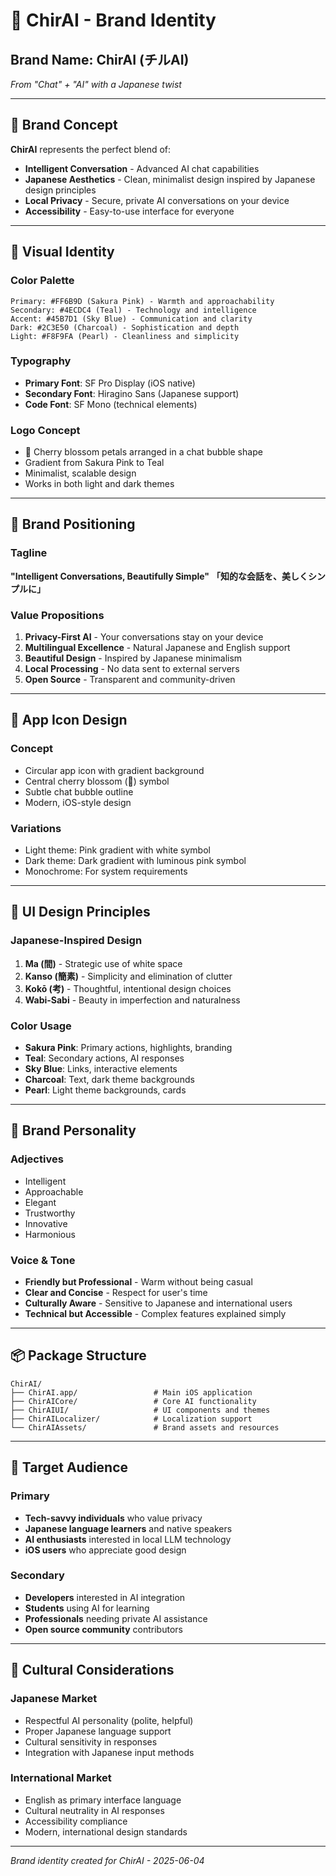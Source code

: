 # 🌸 ChirAI - Brand Identity

## Brand Name: **ChirAI** (チルAI)
*From "Chat" + "AI" with a Japanese twist*

---

## 🎯 Brand Concept

**ChirAI** represents the perfect blend of:
- **Intelligent Conversation** - Advanced AI chat capabilities
- **Japanese Aesthetics** - Clean, minimalist design inspired by Japanese design principles
- **Local Privacy** - Secure, private AI conversations on your device
- **Accessibility** - Easy-to-use interface for everyone

---

## 🎨 Visual Identity

### Color Palette
```
Primary: #FF6B9D (Sakura Pink) - Warmth and approachability
Secondary: #4ECDC4 (Teal) - Technology and intelligence  
Accent: #45B7D1 (Sky Blue) - Communication and clarity
Dark: #2C3E50 (Charcoal) - Sophistication and depth
Light: #F8F9FA (Pearl) - Cleanliness and simplicity
```

### Typography
- **Primary Font**: SF Pro Display (iOS native)
- **Secondary Font**: Hiragino Sans (Japanese support)
- **Code Font**: SF Mono (technical elements)

### Logo Concept
- 🌸 Cherry blossom petals arranged in a chat bubble shape
- Gradient from Sakura Pink to Teal
- Minimalist, scalable design
- Works in both light and dark themes

---

## 🚀 Brand Positioning

### Tagline
**"Intelligent Conversations, Beautifully Simple"**
**「知的な会話を、美しくシンプルに」**

### Value Propositions
1. **Privacy-First AI** - Your conversations stay on your device
2. **Multilingual Excellence** - Natural Japanese and English support
3. **Beautiful Design** - Inspired by Japanese minimalism
4. **Local Processing** - No data sent to external servers
5. **Open Source** - Transparent and community-driven

---

## 📱 App Icon Design

### Concept
- Circular app icon with gradient background
- Central cherry blossom (🌸) symbol
- Subtle chat bubble outline
- Modern, iOS-style design

### Variations
- Light theme: Pink gradient with white symbol
- Dark theme: Dark gradient with luminous pink symbol
- Monochrome: For system requirements

---

## 🎨 UI Design Principles

### Japanese-Inspired Design
1. **Ma (間)** - Strategic use of white space
2. **Kanso (簡素)** - Simplicity and elimination of clutter
3. **Kokō (考)** - Thoughtful, intentional design choices
4. **Wabi-Sabi** - Beauty in imperfection and naturalness

### Color Usage
- **Sakura Pink**: Primary actions, highlights, branding
- **Teal**: Secondary actions, AI responses
- **Sky Blue**: Links, interactive elements
- **Charcoal**: Text, dark theme backgrounds
- **Pearl**: Light theme backgrounds, cards

---

## 🌟 Brand Personality

### Adjectives
- Intelligent
- Approachable  
- Elegant
- Trustworthy
- Innovative
- Harmonious

### Voice & Tone
- **Friendly but Professional** - Warm without being casual
- **Clear and Concise** - Respect for user's time
- **Culturally Aware** - Sensitive to Japanese and international users
- **Technical but Accessible** - Complex features explained simply

---

## 📦 Package Structure

```
ChirAI/
├── ChirAI.app/                 # Main iOS application
├── ChirAICore/                 # Core AI functionality
├── ChirAIUI/                   # UI components and themes
├── ChirAILocalizer/            # Localization support
└── ChirAIAssets/               # Brand assets and resources
```

---

## 🎯 Target Audience

### Primary
- **Tech-savvy individuals** who value privacy
- **Japanese language learners** and native speakers
- **AI enthusiasts** interested in local LLM technology
- **iOS users** who appreciate good design

### Secondary
- **Developers** interested in AI integration
- **Students** using AI for learning
- **Professionals** needing private AI assistance
- **Open source community** contributors

---

## 🌸 Cultural Considerations

### Japanese Market
- Respectful AI personality (polite, helpful)
- Proper Japanese language support
- Cultural sensitivity in responses
- Integration with Japanese input methods

### International Market
- English as primary interface language
- Cultural neutrality in AI responses
- Accessibility compliance
- Modern, international design standards

---

*Brand identity created for ChirAI - 2025-06-04*